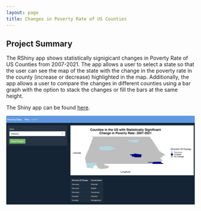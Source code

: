 ```yaml
---
layout: page
title: Changes in Poverty Rate of US Counties 
---
```


## Project Summary 

The RShiny app shows statistically signigicant changes in Poverty Rate of US Counties from 2007-2021. The app allows a user to select a state so that the user can see the map of the state with the change in the poverty rate in the county (increase or decrease) highlighted in the map. 
Additionally, the app allows a user to compare the changes in different counties using a bar graph with the option to stack the changes or fill the bars at the same height. 

The Shiny app can be found [here](https://ishita-sarraf.shinyapps.io/rshinyapp/). 

<img src="/assets/img/povertyrate.png" alt="poverty" width="800"/>
